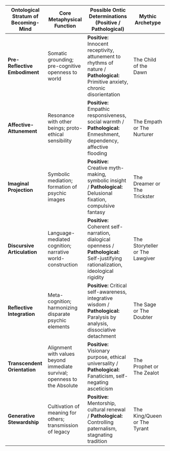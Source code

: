 | Ontological Stratum of Becoming-Mind | Core Metaphysical Function | Possible Ontic Determinations (Positive / Pathological) | Mythic Archetype |
|--------------------------------------|----------------------------|----------------------------------------------------------|------------------|
| **Pre-Reflective Embodiment**        | Somatic grounding; pre-cognitive openness to world | **Positive:** Innocent receptivity, attunement to rhythms of nature / **Pathological:** Primitive anxiety, chronic disorientation | The Child of the Dawn |
| **Affective-Attunement**             | Resonance with other beings; proto-ethical sensibility | **Positive:** Empathic responsiveness, social warmth / **Pathological:** Enmeshment, dependency, affective flooding | The Empath or The Nurturer |
| **Imaginal Projection**              | Symbolic mediation; formation of psychic images | **Positive:** Creative myth-making, symbolic insight / **Pathological:** Delusional fixation, compulsive fantasy | The Dreamer or The Trickster |
| **Discursive Articulation**          | Language-mediated cognition; narrative world-construction | **Positive:** Coherent self-narration, dialogical openness / **Pathological:** Self-justifying rationalization, ideological rigidity | The Storyteller or The Lawgiver |
| **Reflective Integration**           | Meta-cognition; harmonizing disparate psychic elements | **Positive:** Critical self-awareness, integrative wisdom / **Pathological:** Paralysis by analysis, dissociative detachment | The Sage or The Doubter |
| **Transcendent Orientation**         | Alignment with values beyond immediate survival; openness to the Absolute | **Positive:** Visionary purpose, ethical universality / **Pathological:** Fanaticism, self-negating asceticism | The Prophet or The Zealot |
| **Generative Stewardship**           | Cultivation of meaning for others; transmission of legacy | **Positive:** Mentorship, cultural renewal / **Pathological:** Controlling paternalism, stagnating tradition | The King/Queen or The Tyrant |

